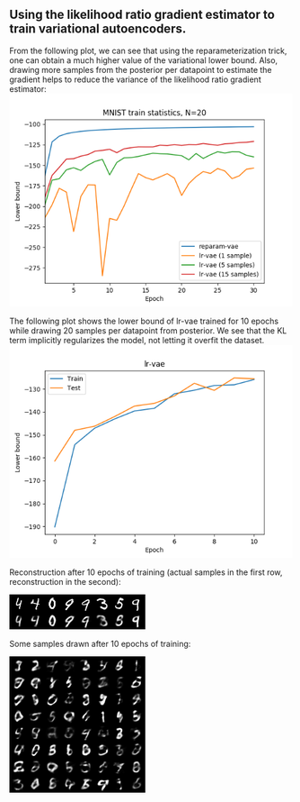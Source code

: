 ## Using the likelihood ratio gradient estimator to train variational autoencoders.

From the following plot, we can see that using the reparameterization trick, one can obtain a much higher value of the variational lower bound. Also, drawing more samples from the posterior per datapoint to estimate the gradient helps to reduce the variance of the likelihood ratio gradient estimator:
![](figures/lowerbound-comparison.png)

The following plot shows the lower bound of lr-vae trained for 10 epochs while drawing 20 samples per datapoint from posterior. We see that the KL term implicitly regularizes the model, not letting it overfit the dataset.
![](figures/lrvae-lowerbound.png)

Reconstruction after 10 epochs of training (actual samples in the first row, reconstruction in the second):

![](figures/reconstruction_10.png)

Some samples drawn after 10 epochs of training:

![](figures/sample_10.png)

